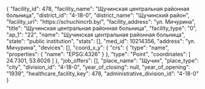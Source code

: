 {
    "facility_id": 478,
    "facility_name": "Щучинская центральная районная больница",
    "district_id": "4-18-0",
    "district_name": "Щучинский район",
    "facility_url": "https:\/\/schuchincrb.by\/",
    "facility_address": "ул. Мичурина",
    "title": "Щучинская центральная районная больница",
    "facility_type": "0",
    "ap_1": "22",
    "name": "Щучинская центральная районная больница",
    "state": "public institution",
    "stats": [],
    "med_id": 10214356,
    "address": "ул. Мичурина",
    "devices": [],
    "coord_x_y": {
        "crs": {
            "type": "name",
            "properties": {
                "name": "EPSG:4326"
            }
        },
        "type": "Point",
        "coordinates": [
            24.7301,
            53.6026
        ]
    },
    "job_offers": [],
    "place_name": "Щучин",
    "place_type": "city",
    "division_id": "4-18-0",
    "year_of_closing": null,
    "year_of_opening": "1939",
    "healthcare_facility_key": 478,
    "administrative_division_id": "4-18-0"
}